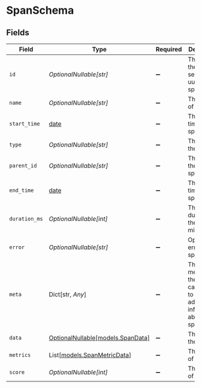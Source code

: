 # SpanSchema


## Fields

| Field                                                                              | Type                                                                               | Required                                                                           | Description                                                                        | Example                                                                            |
| ---------------------------------------------------------------------------------- | ---------------------------------------------------------------------------------- | ---------------------------------------------------------------------------------- | ---------------------------------------------------------------------------------- | ---------------------------------------------------------------------------------- |
| `id`                                                                               | *OptionalNullable[str]*                                                            | :heavy_minus_sign:                                                                 | The id of the span, set to the uuid of the span                                    |                                                                                    |
| `name`                                                                             | *OptionalNullable[str]*                                                            | :heavy_minus_sign:                                                                 | The name of the span                                                               |                                                                                    |
| `start_time`                                                                       | [date](https://docs.python.org/3/library/datetime.html#date-objects)               | :heavy_minus_sign:                                                                 | The start time of the span                                                         |                                                                                    |
| `type`                                                                             | *OptionalNullable[str]*                                                            | :heavy_minus_sign:                                                                 | The type of the span                                                               | generation                                                                         |
| `parent_id`                                                                        | *OptionalNullable[str]*                                                            | :heavy_minus_sign:                                                                 | The id of the parent span                                                          |                                                                                    |
| `end_time`                                                                         | [date](https://docs.python.org/3/library/datetime.html#date-objects)               | :heavy_minus_sign:                                                                 | The end time of the span                                                           |                                                                                    |
| `duration_ms`                                                                      | *OptionalNullable[int]*                                                            | :heavy_minus_sign:                                                                 | The duration of the span in milliseconds                                           |                                                                                    |
| `error`                                                                            | *OptionalNullable[str]*                                                            | :heavy_minus_sign:                                                                 | Optional error of the span                                                         |                                                                                    |
| `meta`                                                                             | Dict[str, *Any*]                                                                   | :heavy_minus_sign:                                                                 | The metadata of the span, can be used to add additional information about the span |                                                                                    |
| `data`                                                                             | [OptionalNullable[models.SpanData]](../models/spandata.md)                         | :heavy_minus_sign:                                                                 | The data of the span                                                               |                                                                                    |
| `metrics`                                                                          | List[[models.SpanMetricData](../models/spanmetricdata.md)]                         | :heavy_minus_sign:                                                                 | The metrics of the span                                                            |                                                                                    |
| `score`                                                                            | *OptionalNullable[int]*                                                            | :heavy_minus_sign:                                                                 | The score of the span                                                              |                                                                                    |